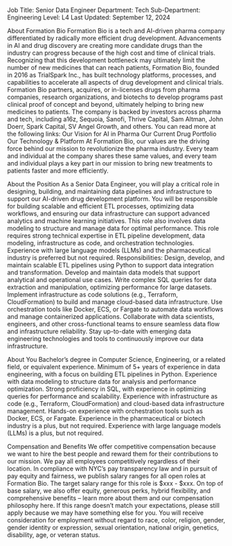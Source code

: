 Job Title: Senior Data Engineer
Department: Tech
Sub-Department: Engineering
Level: L4
Last Updated: September 12, 2024

About Formation Bio
Formation Bio is a tech and AI-driven pharma company differentiated by radically more efficient drug development. Advancements in AI and drug discovery are creating more candidate drugs than the industry can progress because of the high cost and time of clinical trials. Recognizing that this development bottleneck may ultimately limit the number of new medicines that can reach patients, Formation Bio, founded in 2016 as TrialSpark Inc., has built technology platforms, processes, and capabilities to accelerate all aspects of drug development and clinical trials. Formation Bio partners, acquires, or in-licenses drugs from pharma companies, research organizations, and biotechs to develop programs past clinical proof of concept and beyond, ultimately helping to bring new medicines to patients. The company is backed by investors across pharma and tech, including a16z, Sequoia, Sanofi, Thrive Capital, Sam Altman, John Doerr, Spark Capital, SV Angel Growth, and others.
You can read more at the following links:
Our Vision for AI in Pharma
Our Current Drug Portfolio
Our Technology & Platform
At Formation Bio, our values are the driving force behind our mission to revolutionize the pharma industry. Every team and individual at the company shares these same values, and every team and individual plays a key part in our mission to bring new treatments to patients faster and more efficiently.

About the Position
As a Senior Data Engineer, you will play a critical role in designing, building, and maintaining data pipelines and infrastructure to support our AI-driven drug development platform. You will be responsible for building scalable and efficient ETL processes, optimizing data workflows, and ensuring our data infrastructure can support advanced analytics and machine learning initiatives. This role also involves data modeling to structure and manage data for optimal performance.
This role requires strong technical expertise in ETL pipeline development, data modeling, infrastructure as code, and orchestration technologies. Experience with large language models (LLMs) and the pharmaceutical industry is preferred but not required.
Responsibilities:
Design, develop, and maintain scalable ETL pipelines using Python to support data integration and transformation.
Develop and maintain data models that support analytical and operational use cases.
Write complex SQL queries for data extraction and manipulation, optimizing performance for large datasets.
Implement infrastructure as code solutions (e.g., Terraform, CloudFormation) to build and manage cloud-based data infrastructure.
Use orchestration tools like Docker, ECS, or Fargate to automate data workflows and manage containerized applications.
Collaborate with data scientists, engineers, and other cross-functional teams to ensure seamless data flow and infrastructure reliability.
Stay up-to-date with emerging data engineering technologies and tools to continuously improve our data infrastructure.

About You
Bachelor’s degree in Computer Science, Engineering, or a related field, or equivalent experience.
Minimum of 5+ years of experience in data engineering, with a focus on building ETL pipelines in Python.
Experience with data modeling to structure data for analysis and performance optimization.
Strong proficiency in SQL, with experience in optimizing queries for performance and scalability.
Experience with infrastructure as code (e.g., Terraform, CloudFormation) and cloud-based data infrastructure management.
Hands-on experience with orchestration tools such as Docker, ECS, or Fargate.
Experience in the pharmaceutical or biotech industry is a plus, but not required.
Experience with large language models (LLMs) is a plus, but not required.

Compensation and Benefits
We offer competitive compensation because we want to hire the best people and reward them for their contributions to our mission. We pay all employees competitively regardless of their location. In compliance with NYC’s pay transparency law and in pursuit of pay equity and fairness, we publish salary ranges for all open roles at Formation Bio. The target salary range for this role is $xxx - $xxx.
On top of base salary, we also offer equity, generous perks, hybrid flexibility, and comprehensive benefits – learn more about them and our compensation philosophy here.
If this range doesn’t match your expectations, please still apply because we may have something else for you.
You will receive consideration for employment without regard to race, color, religion, gender, gender identity or expression, sexual orientation, national origin, genetics, disability, age, or veteran status.